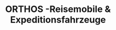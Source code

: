 ---
title: "ORTHOS -Reisemobile & Expeditionsfahrzeuge"
url: /neunkirchen-a-brand/orthos-reisemobile-und-expeditionsfahrzeuge/
shop: Wohnwagen
---